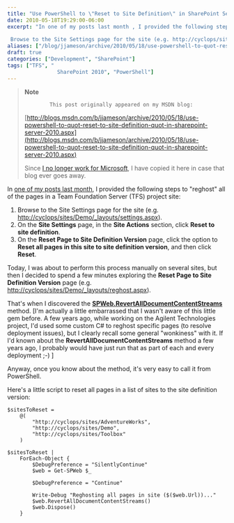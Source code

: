 ```yaml
---
title: "Use PowerShell to \"Reset to Site Definition\" in SharePoint Server 2010"
date: 2010-05-18T19:29:00-06:00
excerpt: "In one of my posts last month , I provided the following steps to \"reghost\" all of the pages in a Team Foundation Server (TFS) project site: 
 
 Browse to the Site Settings page for the site (e.g. http://cyclops/sites/Demo/_layouts/settings.aspx )...."
aliases: ["/blog/jjameson/archive/2010/05/18/use-powershell-to-quot-reset-to-site-definition-quot-in-sharepoint-server-2010.aspx"]
draft: true
categories: ["Development", "SharePoint"]
tags: ["TFS", "
                SharePoint 2010", "PowerShell"]
---
```


> **Note**
>
>             This post originally appeared on my MSDN blog:
>
> [http://blogs.msdn.com/b/jjameson/archive/2010/05/18/use-powershell-to-quot-reset-to-site-definition-quot-in-sharepoint-server-2010.aspx](http://blogs.msdn.com/b/jjameson/archive/2010/05/18/use-powershell-to-quot-reset-to-site-definition-quot-in-sharepoint-server-2010.aspx)
>
> Since [I no longer work for Microsoft](/blog/jjameson/2011/09/02/last-day-with-microsoft), I have copied it here in case that blog                 ever goes away.

In [one of my posts last month](/blog/jjameson/2010/05/04/upgrade-team-foundation-server-2008-to-tfs-2010-and-sharepoint-server-2010), I provided the following steps to "reghost"         all of the pages in a Team Foundation Server (TFS) project site:

1. Browse to the Site Settings page for the site (e.g. [http://cyclops/sites/Demo/\_layouts/settings.aspx](http://cyclops/sites/Demo/_layouts/settings.aspx)).
2. On the **Site Settings** page, in the **Site Actions**
   section, click **Reset to site definition**.
3. On the **Reset Page to Site Definition Version** page, click the option
   to **Reset all pages in this site to site definition version**, and
   then click **Reset**.

Today, I was about to perform this process manually on several sites, but then I         decided to spend a few minutes exploring the **Reset Page to Site Definition Version**         page (e.g. [http://cyclops/sites/Demo/\_layouts/reghost.aspx](http://cyclops/sites/Demo/_layouts/reghost.aspx)).

That's when I discovered the **[SPWeb.RevertAllDocumentContentStreams](http://msdn.microsoft.com/en-us/library/microsoft.sharepoint.spweb.revertalldocumentcontentstreams.aspx)** method. [I'm actually a little         embarrassed that I wasn't aware of this little gem before. A few years ago, while         working on the Agilent Technologies project, I'd used some custom C# to reghost         specific pages (to resolve deployment issues), but I clearly recall some general         "wonkiness" with it. If I'd known about the **RevertAllDocumentContentStreams**         method a few years ago, I probably would have just run that as part of each and         every deployment ;-) ]

Anyway, once you know about the method, it's very easy to call it from PowerShell.

Here's a little script to reset all pages in a list of sites to the site definition         version:

```
$sitesToReset =
    @(
        "http://cyclops/sites/AdventureWorks",
        "http://cyclops/sites/Demo",
        "http://cyclops/sites/Toolbox"
    )

$sitesToReset |
    ForEach-Object {
        $DebugPreference = "SilentlyContinue"
        $web = Get-SPWeb $_

        $DebugPreference = "Continue"
        
        Write-Debug "Reghosting all pages in site ($($web.Url))..."
        $web.RevertAllDocumentContentStreams()
        $web.Dispose()
    }
```

